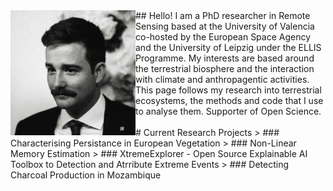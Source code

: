 
<img align="left" width="200" src="./assets/images/pic.jpeg">
## Hello!
I am a PhD researcher in Remote Sensing based at the University of Valencia co-hosted by the European Space Agency and the University of Leipzig under the ELLIS Programme. My interests are based around the terrestrial biosphere and the interaction with climate and anthropagentic activities. This page follows my research into terrestrial ecosystems, the methods and code that I use to analyse them. Supporter of Open Science.
<br />
<br />
# Current Research Projects
> ### Characterising Persistance in European Vegetation
> ### Non-Linear Memory Estimation
> ### XtremeExplorer - Open Source Explainable AI Toolbox to Detection and Atrribute Extreme Events
> ### Detecting Charcoal Production in Mozambique

